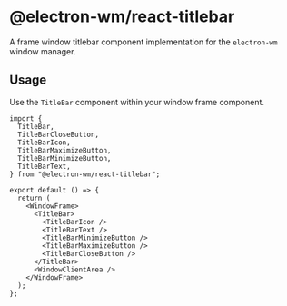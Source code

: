 # @electron-wm/react-titlebar

A frame window titlebar component implementation for the `electron-wm` window manager.

## Usage

Use the `TitleBar` component within your window frame component.

```tsx
import {
  TitleBar,
  TitleBarCloseButton,
  TitleBarIcon,
  TitleBarMaximizeButton,
  TitleBarMinimizeButton,
  TitleBarText,
} from "@electron-wm/react-titlebar";

export default () => {
  return (
    <WindowFrame>
      <TitleBar>
        <TitleBarIcon />
        <TitleBarText />
        <TitleBarMinimizeButton />
        <TitleBarMaximizeButton />
        <TitleBarCloseButton />
      </TitleBar>
      <WindowClientArea />
    </WindowFrame>
  );
};
```
